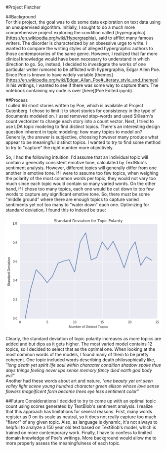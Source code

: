 #Project Fletcher    

##Background    
For this project, the goal was to do some data exploration on text data using an unsupervised algorithm. 
Initially, I sought to do a much more comprehensive project exploring the condition called [hypergraphia] (https://en.wikipedia.org/wiki/Hypergraphia), said to afflict many famous writers. 
The disorder is characterized by an obsessive urge to write. I wanted to compare the writing styles of alleged hypergraphic authors to those contemporaries of the same genre.
However, I realized that far more clinical knowledge would have been necessary to understand in which direction to go.
So, instead, I decided to investigate the works of one particular writer rumored to be afflicted with hypergraphia, Edgar Allen Poe.
Since Poe is known to have widely variable [themes] (https://en.wikipedia.org/wiki/Edgar_Allan_Poe#Literary_style_and_themes) in his writings, I wanted to see if there was some way to capture them. The notebook containing my code is over [here](Poe Edited.ipynb).   

##Process    
I culled 66 short stories written by Poe, which is available at Project Gutenberg. I chose to limit it to short stories for consistency in the type of documents modeled on.
I used removed stop-words and used SKlearn's count vectorizer to change each story into a count vector. Next, I tried to use LDA topic modeling to find distinct topics.
There's an interesting design question inherent in topic modeling: how many topics to model on? Generally, the answer is subjective, choosing however many produce what appear to be meaningful distinct topics.
I wanted to try to find some method to try to "capture" the right number more objectively.    

So, I had the following intuition: I'd assume that an individual topic will contain a generally consistent emotive tone, calculated by TextBlob's sentiment analysis.
However, different topics will generally differ from one another in emotive tone. If I were to assume too few topics, when weighing the polarity of the most common words per topic, they would not vary too much since each topic would contain so many varied words. 
On the other hand, if I chose too many topics, each one would be cut down to too few words to capture any significant emotive tone. So, there must be some "middle ground" where there are enough topics to capture varied sentiments yet not too many to "water down" each one.
Optimizing for standard deviation, I found this to indeed be true:     

![](poelaritystd.png)    

Clearly, the standard deviation of topic polarity increases as more topics are added and but dips as it gets higher. The most varied model contains 12 topics, so I decided to select that as the optimal one.
When looking at the most common words of the models, I found many of them to be pretty coherent. One topic included words describing death philosophically like, *"long death yet spirit life soul within character condition shadow spoke thus days things feeling never lips sense memory fancy died earth god body evil"*    
Another had these words about art and nature, *"one beauty yet art seen valley light scene young hundred character green ellison whose love sense flowers magnificent form became trees eye less sentiment color"*    

##Future Considerations
I decided to try to come up with an optimal topic count using scores generated by TextBlob's sentiment analysis. I realize that this approach has limitations for several reasons. First, many words register as 0 on its scale as neutral, so it does not really capture too much "flavor" of any given topic. Also, as language is dynamic, it's not always to helpful to analyze a 150 year old text based on TextBlob's model, which is trained on more contemporary work. Finally, I have to confess to limited domain knowledge of Poe's writings. More background would allow me to more properly assess the meaningfulness of each topic.  
